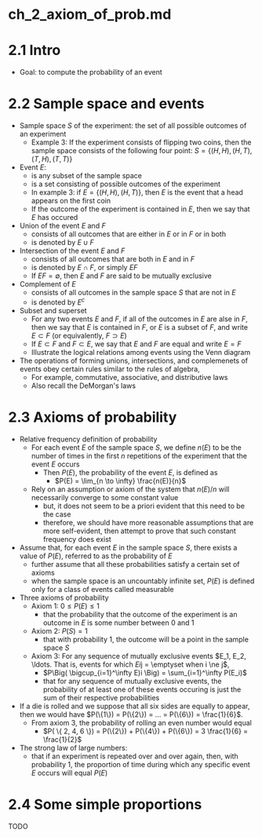 # ch_2_axiom_of_prob.md

# 2.1 Intro
* Goal: to compute the probability of an event

# 2.2 Sample space and events
* Sample space $S$ of the experiment: the set of all possible outcomes of an experiment
  * Example 3:
    If the experiment consists of flipping two coins, then the sample space
    consists of the following four point:
    $S = \{ (H, H), (H, T), (T, H), (T, T) \}$
* Event $E$:
  * is any subset of the sample space
  * is a set consisting of possible outcomes of the experiment
  * In example 3:
    if $E = \{ (H, H), (H, T) \}$, then $E$ is the event that a head appears on the first coin
  * If the outcome of the experiment is contained in $E$,
    then we say that $E$ has occured
* Union of the event $E$ and $F$
  * consists of all outcomes that are either in $E$ or in $F$ or in both
  * is denoted by $E \cup F$
* Intersection of the event $E$ and $F$
  * consists of all outcomes that are both in $E$ and in $F$
  * is denoted by $E \cap F$, or simply $EF$
  * If $EF = \emptyset$, then $E$ and $F$ are said to be mutually exclusive
* Complement of $E$
  * consists of all outcomes in the sample space $S$ that are not in $E$
  * is denoted by $E^c$
* Subset and superset
  * For any two events $E$ and $F$, if all of the outcomes in $E$ are alse in $F$,
    then we say that $E$ is contained in $F$, or $E$ is a subset of $F$, and
    write $E \subset F$ (or equivalently, $F \supset E$)
  * If $E \subset F$ and $F \subset E$, we say that $E$ and $F$ are equal
    and write $E = F$
  * Illustrate the logical relations among events using the Venn diagram
* The operations of forming unions, intersections, and complemenets of events
  obey certain rules similar to the rules of algebra,
  * For example, commutative, associative, and distributive laws
  * Also recall the DeMorgan's laws

# 2.3 Axioms of probability
* Relative frequency definition of probability
  * For each event $E$ of the sample space $S$, we define $n(E)$ to be the number of times
    in the first $n$ repetitions of the experiment that the event $E$ occurs
    * Then $P(E)$, the probability of the event $E$, is defined as
      * $P(E) = \lim_{n \to \infty} \frac{n(E)}{n}$
  * Rely on an assumption or axiom of the system that
    $n(E)/n$ will necessarily converge to some constant value
    * but, it does not seem to be a priori evident that this need to be the case
    * therefore, we should have more reasonable assumptions that are more self-evident,
      then attempt to prove that such constant frequency does exist
* Assume that, for each event $E$ in the sample space $S$,
  there exists a value of $P(E)$, referred to as the probability of $E$
  * further assume that all these probabilities satisfy a certain set of axioms
  * when the sample space is an uncountably infinite set,
    $P(E)$ is defined only for a class of events called measurable
* Three axioms of probability
  * Axiom 1: $0 \le P(E) \le 1$
    * that the probability that the outcome of the experiment is an outcome in $E$
      is some number between $0$ and $1$
  * Axiom 2: $P(S) = 1$
    * that with probability 1, the outcome will be a point in the sample space $S$
  * Axiom 3: For any sequence of mutually exclusive events $E_1, E_2, \ldots.
    That is, events for which $Ei$j = \emptyset when i \ne j$,
    * $P\Big( \bigcup_{i=1}^\infty E)i \Big) = \sum_{i=1}^\infty P(E_i)$
    * that for any sequence of mutually exclusive events,
      the probability of at least one of these events occuring is just the sum of their respective probabilities
* If a die is rolled and we suppose that all six sides are equally to appear,
  then we would have $P(\{1\}) = P(\{2\}) = ... = P(\{6\}) = \frac{1}{6}$.
  * From axiom 3, the probability of rolling an even number would equal
    * $P( \{ 2, 4, 6 \}) = P(\{2\}) + P(\{4\}) + P(\{6\}) = 3 \frac{1}{6} = \frac{1}{2}$
* The strong law of large numbers:
  * that if an experiment is repeated over and over again, then,
    with probability 1, the proportion of time during which any specific event $E$ occurs will equal $P(E)$

# 2.4 Some simple proportions
TODO

